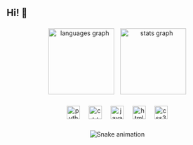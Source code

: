 <h2 align="left">Hi! 👋</h2>

###

<div align="center">
  <img src="https://github-readme-stats.vercel.app/api/top-langs?username=SHAJON-404&locale=en&hide_title=false&layout=compact&card_width=385&langs_count=5&theme=dracula&hide_border=false" height="150" alt="languages graph" style="margin-right: 10px;" />
  <img src="https://github-readme-stats.vercel.app/api?username=SHAJON-404&hide_title=false&hide_rank=false&show_icons=true&include_all_commits=true&count_private=true&disable_animations=false&theme=dracula&locale=en&hide_border=false" height="150" alt="stats graph" />
</div>

###

<div align="center">
  <img src="https://cdn.jsdelivr.net/gh/devicons/devicon/icons/python/python-original.svg" height="30" alt="python logo" />
  <img width="12" />
  <img src="https://cdn.jsdelivr.net/gh/devicons/devicon/icons/cplusplus/cplusplus-original.svg" height="30" alt="c++ logo" />
  <img width="12" />
  <img src="https://cdn.jsdelivr.net/gh/devicons/devicon/icons/javascript/javascript-original.svg" height="30" alt="javascript logo" />
  <img width="12" />
  <img src="https://cdn.jsdelivr.net/gh/devicons/devicon/icons/html5/html5-original.svg" height="30" alt="html5 logo" />
  <img width="12" />
  <img src="https://cdn.jsdelivr.net/gh/devicons/devicon/icons/css3/css3-original.svg" height="30" alt="css3 logo" />
</div>

###

<div align="center">
  <img src="https://profile-readme-generator.com/assets/snake.svg" alt="Snake animation" />
</div>
